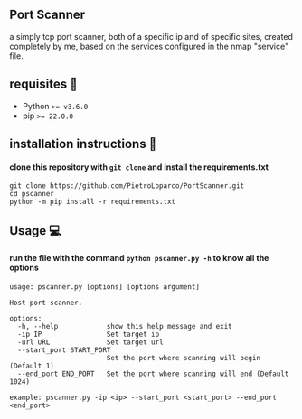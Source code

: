 ## Port Scanner
a simply tcp port scanner, both of a specific ip and of specific sites, created completely by me, based on the services configured in the nmap "service" file.

## requisites 🚨
- Python `>= v3.6.0`
- pip `>= 22.0.0`

## installation instructions 📘
#### clone this repository with `git clone` and install the requirements.txt
```shell
git clone https://github.com/PietroLoparco/PortScanner.git
cd pscanner
python -m pip install -r requirements.txt
```

## Usage 💻
#### run the file with the command `python pscanner.py -h` to know all the options
```shell
usage: pscanner.py [options] [options argument]

Host port scanner.

options:
  -h, --help            show this help message and exit
  -ip IP                Set target ip
  -url URL              Set target url
  --start_port START_PORT
                        Set the port where scanning will begin (Default 1)
  --end_port END_PORT   Set the port where scanning will end (Default 1024)

example: pscanner.py -ip <ip> --start_port <start_port> --end_port <end_port>
```
